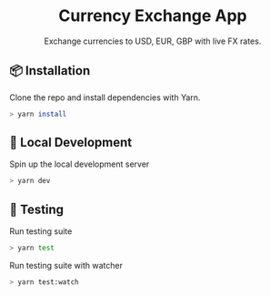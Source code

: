 <h1 align="center"> Currency Exchange App </h1>
<p align="center">
Exchange currencies to USD, EUR, GBP with live FX rates.
</p>

## :package: Installation

Clone the repo and install dependencies with Yarn.

```sh
> yarn install
```

## :wrench: Local Development

Spin up the local development server

```sh
> yarn dev
```

## :syringe: Testing

Run testing  suite
```sh
> yarn test
```

Run testing suite with watcher
```sh
> yarn test:watch
```
